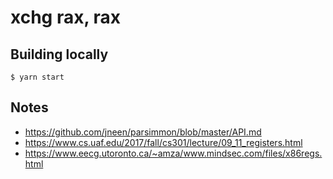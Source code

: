 # xchg rax, rax

## Building locally

```console
$ yarn start
```

## Notes
- https://github.com/jneen/parsimmon/blob/master/API.md
- https://www.cs.uaf.edu/2017/fall/cs301/lecture/09_11_registers.html
- https://www.eecg.utoronto.ca/~amza/www.mindsec.com/files/x86regs.html